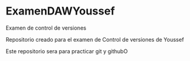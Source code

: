 # ExamenDAWYoussef
Examen de control de versiones 

Repositorio creado para el examen de Control de versiones de Youssef

Este repositorio sera  para practicar git y githubO

